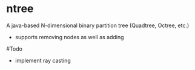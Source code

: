 # ntree

A java-based N-dimensional binary partition tree (Quadtree, Octree, etc.)
* supports removing nodes as well as adding

#Todo
* implement ray casting
